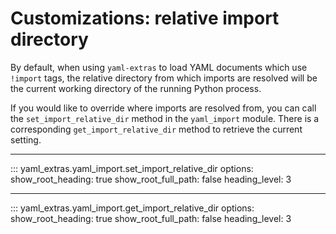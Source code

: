 # Customizations: relative import directory

By default, when using `yaml-extras` to load YAML documents which use `!import` tags, the relative
directory from which imports are resolved will be the current working directory of the running
Python process.

If you would like to override where imports are resolved from, you can call the 
`set_import_relative_dir` method in the `yaml_import` module. There is a corresponding
`get_import_relative_dir` method to retrieve the current setting.

---

::: yaml_extras.yaml_import.set_import_relative_dir
    options:
      show_root_heading: true
      show_root_full_path: false
      heading_level: 3

---

::: yaml_extras.yaml_import.get_import_relative_dir
    options:
      show_root_heading: true
      show_root_full_path: false
      heading_level: 3

